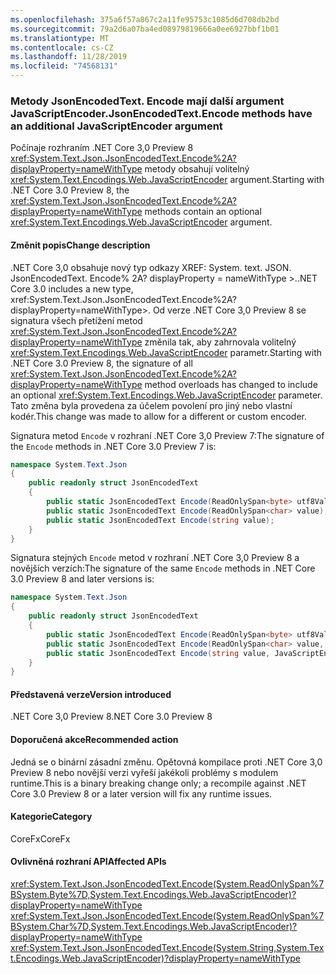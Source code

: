 ```yaml
---
ms.openlocfilehash: 375a6f57a867c2a11fe95753c1085d6d708db2bd
ms.sourcegitcommit: 79a2d6a07ba4ed08979819666a0ee6927bbf1b01
ms.translationtype: MT
ms.contentlocale: cs-CZ
ms.lasthandoff: 11/28/2019
ms.locfileid: "74568131"
---
```

### <a name="jsonencodedtextencode-methods-have-an-additional-javascriptencoder-argument"></a><span data-ttu-id="42ffe-101">Metody JsonEncodedText. Encode mají další argument JavaScriptEncoder.</span><span class="sxs-lookup"><span data-stu-id="42ffe-101">JsonEncodedText.Encode methods have an additional JavaScriptEncoder argument</span></span>

<span data-ttu-id="42ffe-102">Počínaje rozhraním .NET Core 3,0 Preview 8 <xref:System.Text.Json.JsonEncodedText.Encode%2A?displayProperty=nameWithType> metody obsahují volitelný <xref:System.Text.Encodings.Web.JavaScriptEncoder> argument.</span><span class="sxs-lookup"><span data-stu-id="42ffe-102">Starting with .NET Core 3.0 Preview 8, the <xref:System.Text.Json.JsonEncodedText.Encode%2A?displayProperty=nameWithType> methods contain an optional <xref:System.Text.Encodings.Web.JavaScriptEncoder> argument.</span></span>

#### <a name="change-description"></a><span data-ttu-id="42ffe-103">Změnit popis</span><span class="sxs-lookup"><span data-stu-id="42ffe-103">Change description</span></span>

<span data-ttu-id="42ffe-104">.NET Core 3,0 obsahuje nový typ odkazy XREF: System. text. JSON. JsonEncodedText. Encode% 2A? displayProperty = nameWithType >.</span><span class="sxs-lookup"><span data-stu-id="42ffe-104">.NET Core 3.0 includes a new type, xref:System.Text.Json.JsonEncodedText.Encode%2A?displayProperty=nameWithType>.</span></span> <span data-ttu-id="42ffe-105">Od verze .NET Core 3,0 Preview 8 se signatura všech přetížení metod <xref:System.Text.Json.JsonEncodedText.Encode%2A?displayProperty=nameWithType> změnila tak, aby zahrnovala volitelný <xref:System.Text.Encodings.Web.JavaScriptEncoder> parametr.</span><span class="sxs-lookup"><span data-stu-id="42ffe-105">Starting with .NET Core 3.0 Preview 8, the signature of all <xref:System.Text.Json.JsonEncodedText.Encode%2A?displayProperty=nameWithType> method overloads has changed to include an optional <xref:System.Text.Encodings.Web.JavaScriptEncoder> parameter.</span></span> <span data-ttu-id="42ffe-106">Tato změna byla provedena za účelem povolení pro jiný nebo vlastní kodér.</span><span class="sxs-lookup"><span data-stu-id="42ffe-106">This change was made to allow for a different or custom encoder.</span></span>

<span data-ttu-id="42ffe-107">Signatura metod `Encode` v rozhraní .NET Core 3,0 Preview 7:</span><span class="sxs-lookup"><span data-stu-id="42ffe-107">The signature of the `Encode` methods in .NET Core 3.0 Preview 7 is:</span></span>

```csharp
namespace System.Text.Json
{
    public readonly struct JsonEncodedText
    {
        public static JsonEncodedText Encode(ReadOnlySpan<byte> utf8Value);
        public static JsonEncodedText Encode(ReadOnlySpan<char> value);
        public static JsonEncodedText Encode(string value);
    }
}
```

<span data-ttu-id="42ffe-108">Signatura stejných `Encode` metod v rozhraní .NET Core 3,0 Preview 8 a novějších verzích:</span><span class="sxs-lookup"><span data-stu-id="42ffe-108">The signature of the same `Encode` methods in .NET Core 3.0 Preview 8 and later versions is:</span></span>

```csharp
namespace System.Text.Json
{
    public readonly struct JsonEncodedText
    {
        public static JsonEncodedText Encode(ReadOnlySpan<byte> utf8Value, JavaScriptEncoder encoder = null);
        public static JsonEncodedText Encode(ReadOnlySpan<char> value, JavaScriptEncoder encoder = null);
        public static JsonEncodedText Encode(string value, JavaScriptEncoder encoder = null);
    }
}
```

#### <a name="version-introduced"></a><span data-ttu-id="42ffe-109">Představená verze</span><span class="sxs-lookup"><span data-stu-id="42ffe-109">Version introduced</span></span>

<span data-ttu-id="42ffe-110">.NET Core 3,0 Preview 8</span><span class="sxs-lookup"><span data-stu-id="42ffe-110">.NET Core 3.0 Preview 8</span></span>

#### <a name="recommended-action"></a><span data-ttu-id="42ffe-111">Doporučená akce</span><span class="sxs-lookup"><span data-stu-id="42ffe-111">Recommended action</span></span>

<span data-ttu-id="42ffe-112">Jedná se o binární zásadní změnu. Opětovná kompilace proti .NET Core 3,0 Preview 8 nebo novější verzi vyřeší jakékoli problémy s modulem runtime.</span><span class="sxs-lookup"><span data-stu-id="42ffe-112">This is a binary breaking change only; a recompile against .NET Core 3.0 Preview 8 or a later version will fix any runtime issues.</span></span>

#### <a name="category"></a><span data-ttu-id="42ffe-113">Kategorie</span><span class="sxs-lookup"><span data-stu-id="42ffe-113">Category</span></span>

<span data-ttu-id="42ffe-114">CoreFx</span><span class="sxs-lookup"><span data-stu-id="42ffe-114">CoreFx</span></span>

#### <a name="affected-apis"></a><span data-ttu-id="42ffe-115">Ovlivněná rozhraní API</span><span class="sxs-lookup"><span data-stu-id="42ffe-115">Affected APIs</span></span>

<xref:System.Text.Json.JsonEncodedText.Encode(System.ReadOnlySpan%7BSystem.Byte%7D,System.Text.Encodings.Web.JavaScriptEncoder)?displayProperty=nameWithType>
<xref:System.Text.Json.JsonEncodedText.Encode(System.ReadOnlySpan%7BSystem.Char%7D,System.Text.Encodings.Web.JavaScriptEncoder)?displayProperty=nameWithType>
<xref:System.Text.Json.JsonEncodedText.Encode(System.String,System.Text.Encodings.Web.JavaScriptEncoder)?displayProperty=nameWithType>

<!--

### Affected APIs

- `M:System.Text.Json.JsonEncodedText.Encode(System.ReadOnlySpan{System.Byte},System.Text.Encodings.Web.JavaScriptEncoder)`
- `M:System.Text.Json.JsonEncodedText.Encode(System.ReadOnlySpan{System.Char},System.Text.Encodings.Web.JavaScriptEncoder)`
- `M:System.Text.Json.JsonEncodedText.Encode(System.String,System.Text.Encodings.Web.JavaScriptEncoder)`

-->
